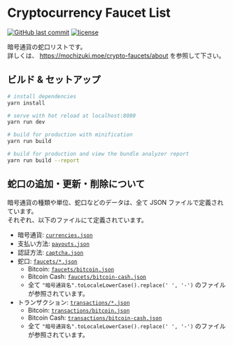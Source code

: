 # Cryptocurrency Faucet List
[![GitHub last commit](https://img.shields.io/github/last-commit/mika-f/crypto-faucets.svg?style=flat-square)]()
[![license](https://img.shields.io/github/license/mika-f/crypto-faucets.svg?style=flat-square)](./LICENSE)

暗号通貨の蛇口リストです。  
詳しくは、 https://mochizuki.moe/crypto-faucets/about を参照して下さい。


## ビルド & セットアップ

``` bash
# install dependencies
yarn install

# serve with hot reload at localhost:8080
yarn run dev

# build for production with minification
yarn run build

# build for production and view the bundle analyzer report
yarn run build --report
```


## 蛇口の追加・更新・削除について

暗号通貨の種類や単位、蛇口などのデータは、全て JSON ファイルで定義されています。  
それぞれ、以下のファイルにて定義されています。

* 暗号通貨: [`currencies.json`](./assets/data/currencies.json)
* 支払い方法: [`payouts.json`](./assets/data/payouts.json)
* 認証方法: [`captcha.json`](./assets/data/captcha.json)
* 蛇口: [`faucets/*.json`](./assets/data/faucets/)
  * Bitcoin: [`faucets/bitcoin.json`](./assets/data/faucets/bitcoin.json)
  * Bitcoin Cash: [`faucets/bitcoin-cash.json`](./assets/data/faucets/bitcoin-cash.json)
  * 全て `"暗号通貨名".toLocaleLowerCase().replace(' ', '-')` のファイルが参照されています。
* トランザクション: [`transactions/*.json`](./assets/data/transactions/)
  * Bitcoin: [`transactions/bitcoin.json`](./assets/data/faucets/bitcoin.json)
  * Bitcoin Cash: [`transactions/bitcoin-cash.json`](./assets/data/faucets/bitcoin-cash.json)
  * 全て `"暗号通貨名".toLocaleLowerCase().replace(' ', '-')` のファイルが参照されています。
